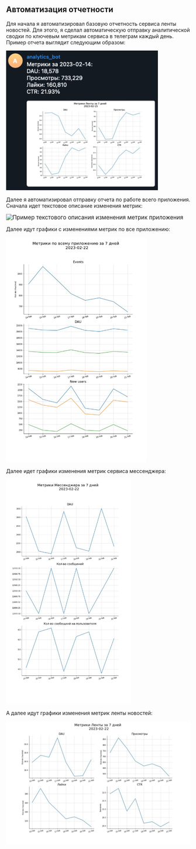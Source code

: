 ## Автоматизация отчетности

Для начала я автоматизировал базовую отчетность сервиса ленты новостей. Для этого, я сделал автоматическую отправку аналитической сводки по ключевым метрикам сервиса в телеграм каждый день. Пример отчета выглядит следующим образом:

<img src="./Feed service report/Пример основного отчета.png" alt="Пример основного отчета" style="zoom:110%;" />

Далее я автоматизировал отправку отчета по работе всего приложения. Сначала идет текстовое описание изменения метрик:

<img src="./Full report/Единый отчет.jpg" alt="Пример текстового описания изменения метрик приложения" style="zoom:110%;" />

Далее идут графики с изменениями метрик по все приложению:

<img src="./Full report/Единый отчет. Метрики по всему приложению.jpg" alt="Пример графиков с изменениями метрик по всему приложению" style="zoom:60%;" />

Далее идет графики изменения метрик сервиса мессенджера:

<img src="./Full report/Единый отчет. Метрики мессенджера.jpg" alt="Пример графиков с изменениями метрик по мессенджеру" style="zoom:60%;" />

А далее идут графики изменения метрик ленты новостей:

<img src="./Full report/Единый отчет. Метрики ленты.jpg" alt="Пример графиков с изменениями метрик по ленте новостей" style="zoom:70%;" />



